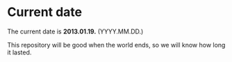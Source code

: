 # Current date

The current date is **2013.01.19.** (YYYY.MM.DD.)

This repository will be good when the world ends, so we will know how long it lasted.